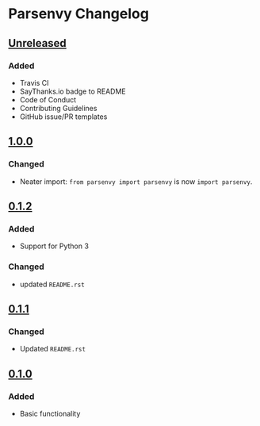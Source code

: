 # Parsenvy Changelog


## [Unreleased]

### Added
- Travis CI
- SayThanks.io badge to README
- Code of Conduct
- Contributing Guidelines
- GitHub issue/PR templates


## [1.0.0]

### Changed
- Neater import: `from parsenvy import parsenvy` is now `import parsenvy`.


## [0.1.2]

### Added
- Support for Python 3

### Changed
- updated `README.rst`


## [0.1.1]

### Changed
- Updated `README.rst`


## [0.1.0]

### Added
- Basic functionality


[Unreleased]: https://github.com/nkantar/Parsenvy/compare/1.0.0...HEAD
[1.0.0]: https://github.com/nkantar/Parsenvy/compare/0.1.2...1.0.0
[0.1.2]: https://github.com/nkantar/Parsenvy/compare/0.1.1...0.1.2
[0.1.1]: https://github.com/nkantar/Parsenvy/compare/0.1.0...0.1.1
[0.1.0]: https://github.com/nkantar/Parsenvy/commit/34a3ef490e0c2f3fdb03a471181d04e349118c86
